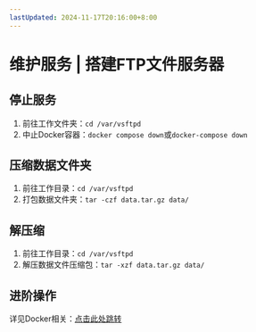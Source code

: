 ```yaml
---
lastUpdated: 2024-11-17T20:16:00+8:00
---
```


# 维护服务 | 搭建FTP文件服务器

## 停止服务

1. 前往工作文件夹：```cd /var/vsftpd```
2. 中止Docker容器：```docker compose down```或```docker-compose down```

## 压缩数据文件夹

1. 前往工作目录：```cd /var/vsftpd```
2. 打包数据文件夹：```tar -czf data.tar.gz data/```

## 解压缩

1. 前往工作目录：```cd /var/vsftpd```
2. 解压数据文件压缩包：```tar -xzf data.tar.gz data/```

## 进阶操作

详见Docker相关：[点击此处跳转](/Docker/)